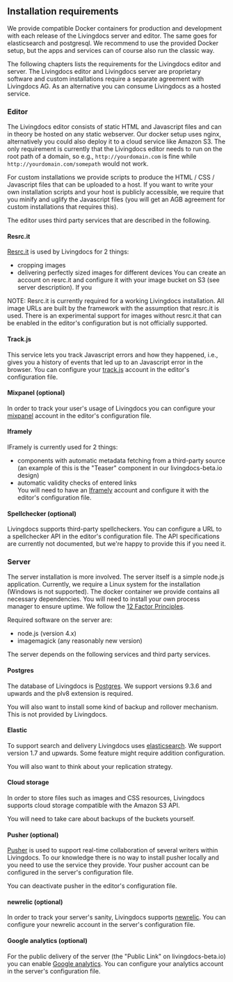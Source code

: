 ## Installation requirements

We provide compatible Docker containers for production and development with each release of the Livingdocs server and editor. The same goes for elasticsearch and postgresql. We recommend to use the provided Docker setup, but the apps and services can of course also run the classic way. 
 
The following chapters lists the requirements for the Livingdocs editor and server. The Livingdocs editor and Livingdocs server are proprietary software and custom installations require a separate agreement with Livingdocs AG. As an alternative you can consume Livingdocs as a hosted service.


### Editor

The Livingdocs editor consists of static HTML and Javascript files and can in theory be hosted on any static webserver. Our docker setup uses nginx, alternatively you could also deploy it to a cloud service like Amazon S3. The only requirement is currently that the Livingdocs editor needs to run on the root path of a domain, so e.g., `http://yourdomain.com` is fine while `http://yourdomain.com/somepath` would not work.

For custom installations we provide scripts to produce the HTML / CSS / Javascript files that can be uploaded to a host. If you want to write your own installation scripts and your host is publicly accessible, we require that you minify and uglify the Javascript files (you will get an AGB agreement for custom installations that requires this).

The editor uses third party services that are described in the following.

#### Resrc.it

[Resrc.it](https://www.resrc.it/) is used by Livingdocs for 2 things:
- cropping images
- delivering perfectly sized images for different devices
You can create an account on resrc.it and configure it with your image bucket on S3 (see server description). If you



NOTE: Resrc.it is currently required for a working Livingdocs installation. All image URLs are built by the framework with the assumption that resrc.it is used. There is an experimental support for images without resrc.it that can be enabled in the editor's configuration but is not officially supported.

#### Track.js

This service lets you track Javascript errors and how they happened, i.e., gives you a history of events that led up to an Javascript error in the browser. You can configure your [track.js](https://trackjs.com/) account in the editor's configuration file.

#### Mixpanel (optional)

In order to track your user's usage of Livingdocs you can configure your [mixpanel](https://mixpanel.com/) account in the editor's configuration file.

#### Iframely

IFramely is currently used for 2 things:
- components with automatic metadata fetching from a third-party source (an example of this is the "Teaser" component in our livingdocs-beta.io design)
- automatic validity checks of entered links  
You will need to have an [Iframely](https://iframely.com/) account and configure it with the editor's configuration file.

#### Spellchecker (optional)

Livingdocs supports third-party spellcheckers. You can configure a URL to a spellchecker API in the editor's configuration file. The API specifications are currently not documented, but we're happy to provide this if you need it.

### Server

The server installation is more involved. The server itself is a simple node.js application. Currently, we require a Linux system for the installation (Windows is not supported). The docker container we provide contains all necessary dependencies. You will need to install your own process manager to ensure uptime. We follow the [12 Factor Principles](http://12factor.net/).

Required software on the server are:
- node.js (version 4.x)
- imagemagick (any reasonably new version)

The server depends on the following services and third party services.

#### Postgres

The database of Livingdocs is [Postgres](http://www.postgresql.org/). We support versions 9.3.6 and upwards and the plv8 extension is required.

You will also want to install some kind of backup and rollover mechanism. This is not provided by Livingdocs.

#### Elastic

To support search and delivery Livingdocs uses [elasticsearch](https://www.elastic.co/). We support version 1.7 and upwards. Some feature might require addition configuration.

You will also want to think about your replication strategy. 

#### Cloud storage

In order to store files such as images and CSS resources, Livingdocs supports cloud storage compatible with the Amazon S3 API.

You will need to take care about backups of the buckets yourself.

#### Pusher (optional)

[Pusher](https://pusher.com) is used to support real-time collaboration of several writers within Livingdocs. To our knowledge there is no way to install pusher locally and you need to use the service they provide. Your pusher account can be configured in the server's configuration file.

You can deactivate pusher in the editor's configuration file.

#### newrelic (optional)

In order to track your server's sanity, Livingdocs supports [newrelic](http://newrelic.com/). You can configure your newrelic account in the server's configuration file.

#### Google analytics (optional)

For the public delivery of the server (the "Public Link" on livingdocs-beta.io) you can enable [Google analytics](http://www.google.com/analytics/). You can configure your analytics account in the server's configuration file.   
